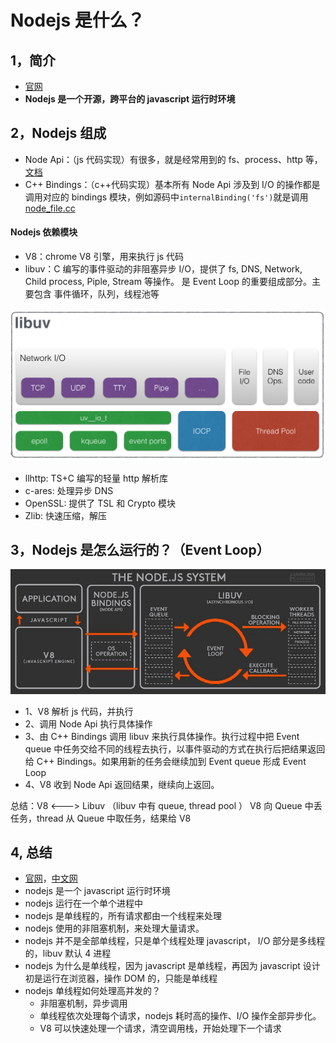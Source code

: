# Nodejs 是什么？

## 1，简介

- [官网](https://nodejs.org/)
- **Nodejs 是一个开源，跨平台的 javascript 运行时环境**

## 2，Nodejs 组成

- Node Api：（js 代码实现）有很多，就是经常用到的 fs、process、http 等，[文档](https://nodejs.org/api/)
- C++ Bindings：（c++代码实现）基本所有 Node Api 涉及到 I/O 的操作都是调用对应的 bindings 模块，例如源码中`internalBinding('fs')`就是调用[node_file.cc](https://github.com/nodejs/node/blob/main/src/node_file.cc)

#### Nodejs 依赖模块

- V8：chrome V8 引擎，用来执行 js 代码
- libuv：C 编写的事件驱动的非阻塞异步 I/O，提供了 fs, DNS, Network, Child process, Piple, Stream 等操作。 是 Event Loop 的重要组成部分。主要包含 事件循环，队列，线程池等
<div align="center"><img src='./images/libuv.png' width=600 alt=''> </img></div>

- llhttp: TS+C 编写的轻量 http 解析库
- c-ares: 处理异步 DNS
- OpenSSL: 提供了 TSL 和 Crypto 模块
- Zlib: 快速压缩，解压

## 3，Nodejs 是怎么运行的？（Event Loop）

<div align="center"><img src='./images/eventLoop.png' width=600 alt=''> </img></div>

- 1、V8 解析 js 代码，并执行
- 2、调用 Node Api 执行具体操作
- 3、由 C++ Bindings 调用 libuv 来执行具体操作。执行过程中把 Event queue 中任务交给不同的线程去执行，以事件驱动的方式在执行后把结果返回给 C++ Bindings。如果用新的任务会继续加到 Event queue 形成 Event Loop
- 4、V8 收到 Node Api 返回结果，继续向上返回。

总结：V8 <---> Libuv （libuv 中有 queue, thread pool ） V8 向 Queue 中丢任务，thread 从 Queue 中取任务，结果给 V8

## 4, 总结

- [官网](https://nodejs.org)，[中文网](http://nodejs.cn)
- nodejs 是一个 javascript 运行时环境
- nodejs 运行在一个单个进程中
- nodejs 是单线程的，所有请求都由一个线程来处理
- nodejs 使用的非阻塞机制，来处理大量请求。
- nodejs 并不是全部单线程，只是单个线程处理 javascript， I/O 部分是多线程的，libuv 默认 4 进程
- nodejs 为什么是单线程，因为 javascript 是单线程，再因为 javascript 设计初是运行在浏览器，操作 DOM 的，只能是单线程
- nodejs 单线程如何处理高并发的？
  - 非阻塞机制，异步调用
  - 单线程依次处理每个请求，nodejs 耗时高的操作、I/O 操作全部异步化。
  - V8 可以快速处理一个请求，清空调用栈，开始处理下一个请求
